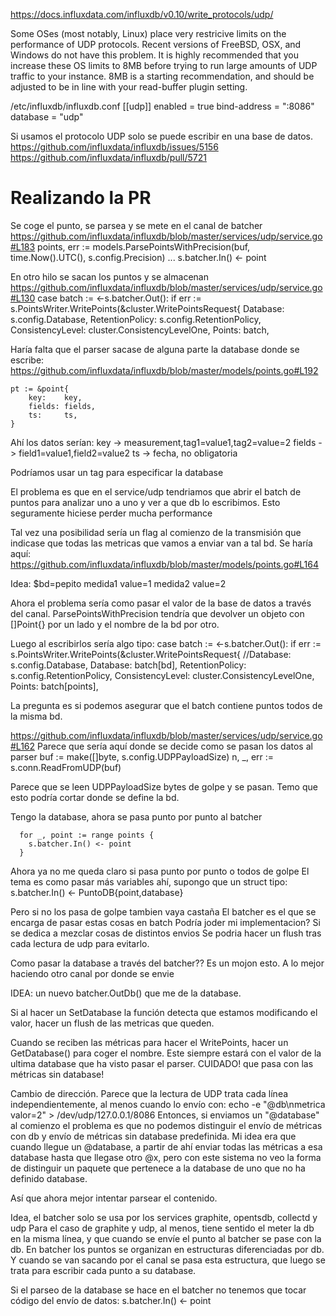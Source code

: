 https://docs.influxdata.com/influxdb/v0.10/write_protocols/udp/

Some OSes (most notably, Linux) place very restricive limits on the performance of UDP protocols. Recent versions of FreeBSD, OSX, and Windows do not have this problem. It is highly recommended that you increase these OS limits to 8MB before trying to run large amounts of UDP traffic to your instance. 8MB is a starting recommendation, and should be adjusted to be in line with your read-buffer plugin setting.

/etc/influxdb/influxdb.conf
[[udp]]
  enabled = true
  bind-address = ":8086"
  database = "udp"


Si usamos el protocolo UDP solo se puede escribir en una base de datos.
https://github.com/influxdata/influxdb/issues/5156
https://github.com/influxdata/influxdb/pull/5721


# Realizando la PR

Se coge el punto, se parsea y se mete en el canal de batcher
https://github.com/influxdata/influxdb/blob/master/services/udp/service.go#L183
      points, err := models.ParsePointsWithPrecision(buf, time.Now().UTC(), s.config.Precision)
      ...
      s.batcher.In() <- point

En otro hilo se sacan los puntos y se almacenan
https://github.com/influxdata/influxdb/blob/master/services/udp/service.go#L130
    case batch := <-s.batcher.Out():
			if err := s.PointsWriter.WritePoints(&cluster.WritePointsRequest{
				Database:         s.config.Database,
				RetentionPolicy:  s.config.RetentionPolicy,
				ConsistencyLevel: cluster.ConsistencyLevelOne,
				Points:           batch,


Haría falta que el parser sacase de alguna parte la database donde se escribe:
https://github.com/influxdata/influxdb/blob/master/models/points.go#L192

	pt := &point{
		key:    key,
		fields: fields,
		ts:     ts,
	}

Ahí los datos serían:
key -> measurement,tag1=value1,tag2=value=2
fields -> field1=value1,field2=value2
ts -> fecha, no obligatoria

Podríamos usar un tag para especificar la database

El problema es que en el service/udp tendriamos que abrir el batch de puntos para analizar uno a uno y ver a que db lo escribimos.
Esto seguramente hiciese perder mucha performance

Tal vez una posibilidad sería un flag al comienzo de la transmisión que indicase que todas las metricas que vamos a enviar van a tal bd.
Se haría aquí:
https://github.com/influxdata/influxdb/blob/master/models/points.go#L164

Idea:
$bd=pepito
medida1 value=1
medida2 value=2


Ahora el problema sería como pasar el valor de la base de datos a través del canal.
ParsePointsWithPrecision tendría que devolver un objeto con []Point{} por un lado y el nombre de la bd por otro.

Luego al escribirlos sería algo tipo:
    case batch := <-s.batcher.Out():
      if err := s.PointsWriter.WritePoints(&cluster.WritePointsRequest{
        //Database:         s.config.Database,
        Database:         batch[bd],
        RetentionPolicy:  s.config.RetentionPolicy,
        ConsistencyLevel: cluster.ConsistencyLevelOne,
        Points:           batch[points],


La pregunta es si podemos asegurar que el batch contiene puntos todos de la misma bd.

https://github.com/influxdata/influxdb/blob/master/services/udp/service.go#L162
Parece que sería aquí donde se decide como se pasan los datos al parser
			buf := make([]byte, s.config.UDPPayloadSize)
			n, _, err := s.conn.ReadFromUDP(buf)

Parece que se leen UDPPayloadSize bytes de golpe y se pasan.
Temo que esto podría cortar donde se define la bd.



Tengo la database, ahora se pasa punto por punto al batcher


      for _, point := range points {
        s.batcher.In() <- point
      }
Ahora ya no me queda claro si pasa punto por punto o todos de golpe
El tema es como pasar más variables ahí, supongo que un struct tipo:
s.batcher.In() <- PuntoDB{point,database}

Pero si no los pasa de golpe tambien vaya castaña
El batcher es el que se encarga de pasar estas cosas en batch
Podría joder mi implementacion? Si se dedica a mezclar cosas de distintos envios
Se podria hacer un flush tras cada lectura de udp para evitarlo.

Como pasar la database a través del batcher??
Es un mojon esto. A lo mejor haciendo otro canal por donde se envie


IDEA:
un nuevo batcher.OutDb() que me de la database.

Si al hacer un SetDatabase la función detecta que estamos modificando el valor, hacer un flush de las metricas que queden.

Cuando se reciben las métricas para hacer el WritePoints, hacer un GetDatabase() para coger el nombre.
Este siempre estará con el valor de la ultima database que ha visto pasar el parser.
CUIDADO! que pasa con las métricas sin database!



Cambio de dirección.
Parece que la lectura de UDP trata cada línea independientemente, al menos cuando lo envío con:
echo -e "@db\nmetrica valor=2" > /dev/udp/127.0.0.1/8086
Entonces, si enviamos un "@database" al comienzo el problema es que no podemos distinguir el envío de métricas con db y envío de métricas sin database predefinida.
Mi idea era que cuando llegue un @database, a partir de ahí enviar todas las métricas a esa database hasta que llegase otro @x, pero con este sistema no veo la forma de distinguir un paquete que pertenece a la database de uno que no ha definido database.

Así que ahora mejor intentar parsear el contenido.


Idea, el batcher solo se usa por los services graphite, opentsdb, collectd y udp
Para el caso de graphite y udp, al menos, tiene sentido el meter la db en la misma línea, y que cuando se envíe el punto al batcher se pase con la db.
En batcher los puntos se organizan en estructuras diferenciadas por db.
Y cuando se van sacando por el canal se pasa esta estructura, que luego se trata para escribir cada punto a su database.

Si el parseo de la database se hace en el batcher no tenemos que tocar código del envío de datos:
s.batcher.In() <- point
